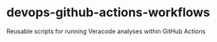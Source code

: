 # devops-github-actions-workflows
Reusable scripts for running Veracode analyses within GitHub Actions
